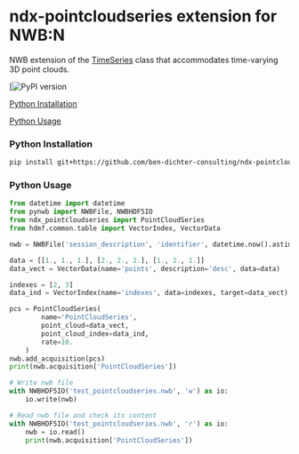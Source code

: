 # ndx-pointcloudseries extension for NWB:N

NWB extension of the [TimeSeries](https://pynwb.readthedocs.io/en/stable/pynwb.base.html#pynwb.base.TimeSeries) class that accommodates time-varying 3D point clouds.

[![PyPI version]()

[Python Installation](#python-installation)

[Python Usage](#python-usage)

### Python Installation
```bash
pip install git+https://github.com/ben-dichter-consulting/ndx-pointcloudseries.git
```

### Python Usage

```python
from datetime import datetime
from pynwb import NWBFile, NWBHDF5IO
from ndx_pointcloudseries import PointCloudSeries
from hdmf.common.table import VectorIndex, VectorData

nwb = NWBFile('session_description', 'identifier', datetime.now().astimezone())

data = [[1., 1., 1.], [2., 2., 2.], [1., 2., 1.]]
data_vect = VectorData(name='points', description='desc', data=data)

indexes = [2, 3]
data_ind = VectorIndex(name='indexes', data=indexes, target=data_vect)

pcs = PointCloudSeries(
        name='PointCloudSeries',
        point_cloud=data_vect,
        point_cloud_index=data_ind,
        rate=10.
    )
nwb.add_acquisition(pcs)
print(nwb.acquisition['PointCloudSeries'])

# Write nwb file
with NWBHDF5IO('test_pointcloudseries.nwb', 'w') as io:
    io.write(nwb)

# Read nwb file and check its content
with NWBHDF5IO('test_pointcloudseries.nwb', 'r') as io:
    nwb = io.read()
    print(nwb.acquisition['PointCloudSeries'])
```
